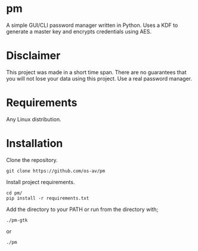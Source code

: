 # pm
A simple GUI/CLI password manager written in Python. 
Uses a KDF to generate a master key and encrypts credentials using AES.

# Disclaimer
This project was made in a short time span.
There are no guarantees that you will not lose your data using this project. 
Use a real password manager.

# Requirements
Any Linux distribution.

# Installation
Clone the repository.
```
git clone https://github.com/os-av/pm
```

Install project requirements.
```
cd pm/
pip install -r requirements.txt
```

Add the directory to your PATH or run from the directory with;
```
./pm-gtk
```
or
```
./pm
```
